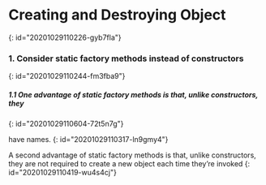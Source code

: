 # Creating and Destroying Object
{: id="20201029110226-gyb7fla"}

### 1. Consider static factory methods instead of constructors
{: id="20201029110244-fm3fba9"}

##### 1.1 One advantage of static factory methods is that, unlike constructors, they
{: id="20201029110604-72t5n7g"}

have names.
{: id="20201029110317-ln9gmy4"}

A second advantage of static factory methods is that, unlike constructors,
they are not required to create a new object each time they’re invoked
{: id="20201029110419-wu4s4cj"}
